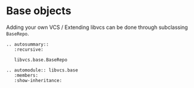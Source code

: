 # Base objects

Adding your own VCS / Extending libvcs can be done through subclassing `BaseRepo`.

```{eval-rst}
.. autosummary::
   :recursive:

   libvcs.base.BaseRepo
```

```{eval-rst}
.. automodule:: libvcs.base
   :members:
   :show-inheritance:
```
